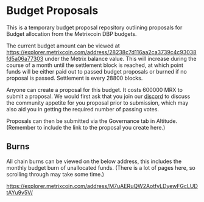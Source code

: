 # Budget Proposals

This is a temporary budget proposal repository outlining proposals for Budget allocation from the Metrixcoin DBP budgets.

The current budget amount can be viewed at https://explorer.metrixcoin.com/address/28238c7d116aa2ca3739c4c93038fd5a06a77303 under the Metrix balance value. This will increase during the course of a month until the settlement block is reached, at which point funds will be either paid out to passed budget proposals or burned if no proposal is passed. Settlement is every 28800 blocks.

Anyone can create a proposal for this budget. It costs 600000 MRX to submit a proposal.
We would first ask that you join our [discord](https://discord.gg/VagFDrj9H7) to discuss the community appetite for you proposal prior to submission, which may also aid you in getting the required number of passing votes.

Proposals can then be submitted via the Governance tab in Altitude. (Remember to include the link to the proposal you create here.)

## Burns

All chain burns can be viewed on the below address, this includes the monthly budget burn of unallocated funds. (There is a lot of pages here, so scrolling through may take some time.)

https://explorer.metrixcoin.com/address/M7uAERuQW2AotfyLDyewFGcLUDtAYu9v5V/
